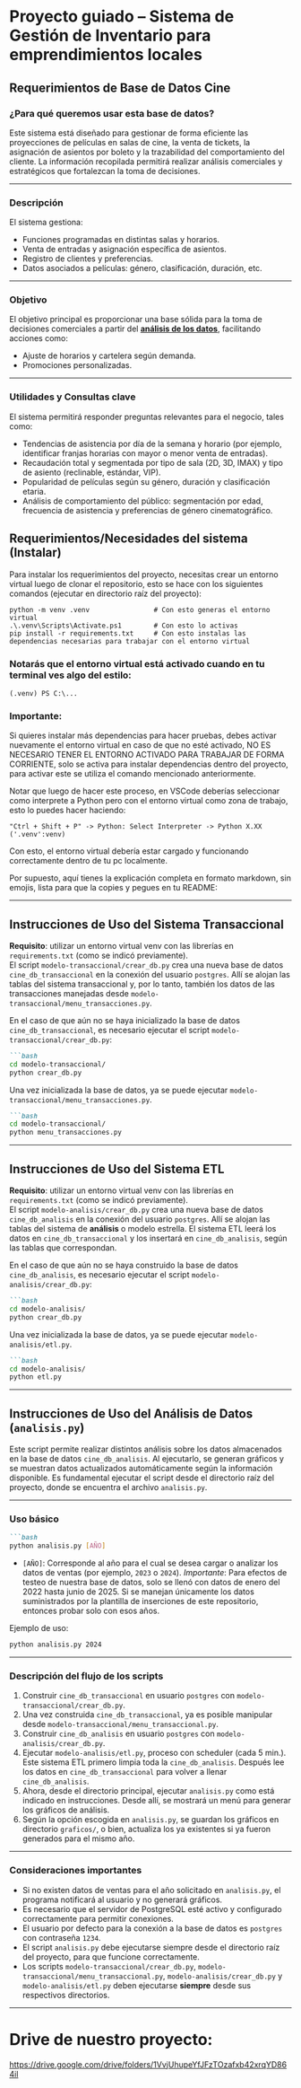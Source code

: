 # Proyecto guiado – Sistema de Gestión de Inventario para emprendimientos locales

## Requerimientos de Base de Datos Cine

### ¿Para qué queremos usar esta base de datos?

Este sistema está diseñado para gestionar de forma eficiente las proyecciones de películas en salas de cine, la venta de tickets, la asignación de asientos por boleto y la trazabilidad del comportamiento del cliente. La información recopilada permitirá realizar análisis comerciales y estratégicos que fortalezcan la toma de decisiones.

---

### Descripción

El sistema gestiona:

- Funciones programadas en distintas salas y horarios.
- Venta de entradas y asignación específica de asientos.
- Registro de clientes y preferencias.
- Datos asociados a películas: género, clasificación, duración, etc.

---

### Objetivo

El objetivo principal es proporcionar una base sólida para la toma de decisiones comerciales a partir del <u>**análisis de los datos**</u>, facilitando acciones como:

- Ajuste de horarios y cartelera según demanda.
- Promociones personalizadas.

---

### Utilidades y Consultas clave

El sistema permitirá responder preguntas relevantes para el negocio, tales como:

- Tendencias de asistencia por día de la semana y horario (por ejemplo, identificar franjas horarias con mayor o menor venta de entradas).
- Recaudación total y segmentada por tipo de sala (2D, 3D, IMAX) y tipo de asiento (reclinable, estándar, VIP).
- Popularidad de películas según su género, duración y clasificación etaria.
- Análisis de comportamiento del público: segmentación por edad, frecuencia de asistencia y preferencias de género cinematográfico.

## Requerimientos/Necesidades del sistema (Instalar)

Para instalar los requerimientos del proyecto, necesitas crear un entorno virtual luego de clonar el repositorio, esto se hace con los siguientes comandos (ejecutar en directorio raíz del proyecto):

```
python -m venv .venv                # Con esto generas el entorno virtual
.\.venv\Scripts\Activate.ps1        # Con esto lo activas
pip install -r requirements.txt     # Con esto instalas las dependencias necesarias para trabajar con el entorno virtual
```

### Notarás que el entorno virtual está activado cuando en tu terminal ves algo del estilo:

```
(.venv) PS C:\...
```

### Importante:
Si quieres instalar más dependencias para hacer pruebas, debes activar nuevamente el entorno virtual en caso de que no esté activado, NO ES NECESARIO TENER EL ENTORNO ACTIVADO PARA TRABAJAR DE FORMA CORRIENTE, solo se activa para instalar dependencias dentro del proyecto, para activar este se utiliza el comando mencionado anteriormente.

Notar que luego de hacer este proceso, en VSCode deberías seleccionar como interprete a Python pero con el entorno virtual como zona de trabajo, esto lo puedes hacer haciendo:

```
"Ctrl + Shift + P" -> Python: Select Interpreter -> Python X.XX ('.venv':venv)
```

Con esto, el entorno virtual debería estar cargado y funcionando correctamente dentro de tu pc localmente.

Por supuesto, aquí tienes la explicación completa en formato markdown, sin emojis, lista para que la copies y pegues en tu README:

---

## Instrucciones de Uso del Sistema Transaccional

**Requisito**: utilizar un entorno virtual venv con las librerías en `requirements.txt` (como se indicó previamente). <br>
El script `modelo-transaccional/crear_db.py` crea una nueva base de datos `cine_db_transaccional` en la conexión del usuario `postgres`.
Allí se alojan las tablas del sistema transaccional y, por lo tanto, también los datos de las transacciones manejadas desde `modelo-transaccional/menu_transacciones.py`.


En el caso de que aún no se haya inicializado la base de datos `cine_db_transaccional`, es necesario ejecutar el script `modelo-transaccional/crear_db.py`:

````markdown
```bash
cd modelo-transaccional/
python crear_db.py
````

Una vez inicializada la base de datos, ya se puede ejecutar `modelo-transaccional/menu_transacciones.py`.

````markdown
```bash
cd modelo-transaccional/
python menu_transacciones.py
````


---

## Instrucciones de Uso del Sistema ETL

**Requisito**: utilizar un entorno virtual venv con las librerías en `requirements.txt` (como se indicó previamente). <br>
El script `modelo-analisis/crear_db.py` crea una nueva base de datos `cine_db_analisis` en la conexión del usuario `postgres`.
Allí se alojan las tablas del sistema de **análisis** o modelo estrella. El sistema ETL leerá los datos en `cine_db_transaccional` y los insertará en `cine_db_analisis`, según las tablas que correspondan.


En el caso de que aún no se haya construido la base de datos `cine_db_analisis`, es necesario ejecutar el script `modelo-analisis/crear_db.py`:

````markdown
```bash
cd modelo-analisis/
python crear_db.py
````

Una vez inicializada la base de datos, ya se puede ejecutar `modelo-analisis/etl.py`.

````markdown
```bash
cd modelo-analisis/
python etl.py
````


---


## Instrucciones de Uso del Análisis de Datos (`analisis.py`)

Este script permite realizar distintos análisis sobre los datos almacenados en la base de datos `cine_db_analisis`.
Al ejecutarlo, se generan gráficos y se muestran datos actualizados automáticamente según la información disponible.
Es fundamental ejecutar el script desde el directorio raíz del proyecto, donde se encuentra el archivo `analisis.py`.

---

### Uso básico
````markdown
```bash
python analisis.py [AÑO]
````

* `[AÑO]`: Corresponde al año para el cual se desea cargar o analizar los datos de ventas (por ejemplo, `2023` o `2024`).
*Importante*: Para efectos de testeo de nuestra base de datos, solo se llenó con datos de enero del 2022 hasta junio de 2025. Si se manejan únicamente los datos suministrados por la plantilla de inserciones de este repositorio, entonces probar solo con esos años.

Ejemplo de uso:

```bash
python analisis.py 2024
```

---

### Descripción del flujo de los scripts

1. Construir `cine_db_transaccional` en usuario `postgres` con `modelo-transaccional/crear_db.py`.
2. Una vez construida `cine_db_transaccional`, ya es posible manipular desde `modelo-transaccional/menu_transaccional.py`.
3. Construir `cine_db_analisis` en usuario `postgres` con `modelo-analisis/crear_db.py`.
4. Ejecutar `modelo-analisis/etl.py`, proceso con scheduler (cada 5 min.). Este sistema ETL primero limpia toda la `cine_db_analisis`. Después lee los datos en `cine_db_transaccional` para volver a llenar `cine_db_analisis`.
5. Ahora, desde el directorio principal, ejecutar `analisis.py` como está indicado en instrucciones. Desde allí, se mostrará un menú para generar los gráficos de análisis.
6. Según la opción escogida en `analisis.py`, se guardan los gráficos en directorio `graficos/`, o bien, actualiza los ya existentes si ya fueron generados para el mismo año.

---

### Consideraciones importantes

* Si no existen datos de ventas para el año solicitado en `analisis.py`, el programa notificará al usuario y no generará gráficos.
* Es necesario que el servidor de PostgreSQL esté activo y configurado correctamente para permitir conexiones.
* El usuario por defecto para la conexión a la base de datos es `postgres` con contraseña `1234`.
* El script `analisis.py` debe ejecutarse siempre desde el directorio raíz del proyecto, para que funcione correctamente.
* Los scripts `modelo-transaccional/crear_db.py`, `modelo-transaccional/menu_transaccional.py`, `modelo-analisis/crear_db.py` y `modelo-analisis/etl.py` deben ejecutarse **siempre** desde sus respectivos directorios.

---

# Drive de nuestro proyecto: 
https://drive.google.com/drive/folders/1VvjUhupeYfJFzTOzafxb42xrqYD864il
